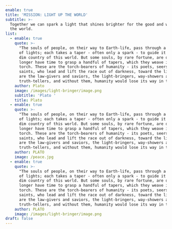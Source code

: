 ```yaml
---
enable: true
title: 'MISSION: LIGHT UP THE WORLD'
subtitle: >-
  Together we can spark a light that shines brighter for the good and welfare of
  the world.
list:
  - enable: true
    quote: >-
      "The souls of people, on their way to Earth-life, pass through a room full
      of lights; each takes a taper - often only a spark - to guide it in the
      dim country of this world. But some souls, by rare fortune, are detained
      longer have time to grasp a handful of tapers, which they weave into a
      torch. These are the torch-bearers of humanity - its poets, seers and
      saints, who lead and lift the race out of darkness, toward the light. They
      are the law-givers and saviors, the light-bringers, way-showers and
      truth-tellers, and without them, humanity would lose its way in the dark."
    author: Plato
    image: /images/light-bringer/image.png
    subtitle: 'Plato '
    title: Plato
  - enable: true
    quote: >-
      "The souls of people, on their way to Earth-life, pass through a room full
      of lights; each takes a taper - often only a spark - to guide it in the
      dim country of this world. But some souls, by rare fortune, are detained
      longer have time to grasp a handful of tapers, which they weave into a
      torch. These are the torch-bearers of humanity - its poets, seers and
      saints, who lead and lift the race out of darkness, toward the light. They
      are the law-givers and saviors, the light-bringers, way-showers and
      truth-tellers, and without them, humanity would lose its way in the dark."
    author: PLATO
    image: /peace.jpg
  - enable: true
    quote: >-
      "The souls of people, on their way to Earth-life, pass through a room full
      of lights; each takes a taper - often only a spark - to guide it in the
      dim country of this world. But some souls, by rare fortune, are detained
      longer have time to grasp a handful of tapers, which they weave into a
      torch. These are the torch-bearers of humanity - its poets, seers and
      saints, who lead and lift the race out of darkness, toward the light. They
      are the law-givers and saviors, the light-bringers, way-showers and
      truth-tellers, and without them, humanity would lose its way in the dark."
    author: PLATO
    image: /images/light-bringer/image.png
draft: false
---
```

